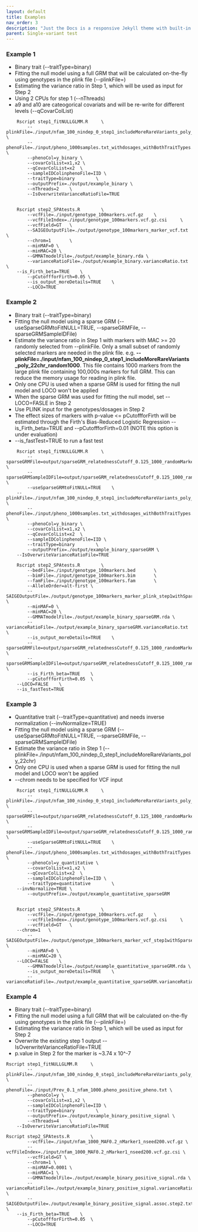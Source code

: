 ```yaml
---
layout: default
title: Examples
nav_order: 3
description: "Just the Docs is a responsive Jekyll theme with built-in search that is easily customizable and hosted on GitHub Pages."
parent: Single-variant test
---
```


### Example 1
* Binary trait (--traitType=binary)
* Fitting the null model using a full GRM that will be calculated on-the-fly using genotypes in the plink file (--plinkFile=)
* Estimating the variance ratio in Step 1, which will be used as input for Step 2
* Using 2 CPUs for step 1 (--nThreads)
* a9 and a10 are cateogorical covariats and will be re-write for different levels (--qCovarColList)

```
    Rscript step1_fitNULLGLMM.R     \
        --plinkFile=./input/nfam_100_nindep_0_step1_includeMoreRareVariants_poly_22chr  \
        --phenoFile=./input/pheno_1000samples.txt_withdosages_withBothTraitTypes.txt \
        --phenoCol=y_binary \
        --covarColList=x1,x2 \
        --qCovarColList=x2  \
        --sampleIDColinphenoFile=IID \
        --traitType=binary        \
        --outputPrefix=./output/example_binary \
        --nThreads=2    \
        --IsOverwriteVarianceRatioFile=TRUE


    Rscript step2_SPAtests.R        \
        --vcfFile=./input/genotype_100markers.vcf.gz    \
        --vcfFileIndex=./input/genotype_100markers.vcf.gz.csi     \
        --vcfField=GT   \
        --SAIGEOutputFile=./output/genotype_100markers_marker_vcf.txt \
        --chrom=1       \
        --minMAF=0 \
        --minMAC=20 \
        --GMMATmodelFile=./output/example_binary.rda \
        --varianceRatioFile=./output/example_binary.varianceRatio.txt	\
	--is_Firth_beta=TRUE    \
        --pCutoffforFirth=0.05 \
        --is_output_moreDetails=TRUE    \
        --LOCO=TRUE

```

### Example 2
* Binary trait (--traitType=binary)
* Fitting the null model using a sparse GRM  (--useSparseGRMtoFitNULL=TRUE, --sparseGRMFile, --sparseGRMSampleIDFile)
* Estimate the variance ratio in Step 1 with markers with MAC >= 20 randomly selected from --plinkFile. Only a small subset of randomly selected markers are needed in the plink file. e.g. **--plinkFile=./input/nfam_100_nindep_0_step1_includeMoreRareVariants_poly_22chr_random1000**. This file contains 1000 markers from the large plink file containing 100,000s markers for full GRM. This can reduce the memory usage for reading in plink file.
* Only one CPU is used when a sparse GRM is used for fitting the null model and LOCO won't be applied
* When the sparse GRM was used for fitting the null model, set --LOCO=FASLE in Step 2
* Use PLINK input for the genotypes/dosages in Step 2
* The effect sizes of markers with p-value <= pCutoffforFirth will be estimated through the Firth's Bias-Reduced Logistic Regression --is_Firth_beta=TRUE and --pCutoffforFirth=0.01 (NOTE this option is under evaluation) 
* --is_fastTest=TRUE to run a fast test

```
    Rscript step1_fitNULLGLMM.R     \
        --sparseGRMFile=output/sparseGRM_relatednessCutoff_0.125_1000_randomMarkersUsed.sparseGRM.mtx   \
        --sparseGRMSampleIDFile=output/sparseGRM_relatednessCutoff_0.125_1000_randomMarkersUsed.sparseGRM.mtx.sampleIDs.txt     \
        --useSparseGRMtoFitNULL=TRUE    \
	--plinkFile=./input/nfam_100_nindep_0_step1_includeMoreRareVariants_poly_22chr_random1000 \
        --phenoFile=./input/pheno_1000samples.txt_withdosages_withBothTraitTypes.txt \
        --phenoCol=y_binary \
        --covarColList=x1,x2 \
        --qCovarColList=x2  \
        --sampleIDColinphenoFile=IID \
        --traitType=binary        \
        --outputPrefix=./output/example_binary_sparseGRM \
	--IsOverwriteVarianceRatioFile=TRUE

    Rscript step2_SPAtests.R        \
        --bedFile=./input/genotype_100markers.bed       \
        --bimFile=./input/genotype_100markers.bim       \
        --famFile=./input/genotype_100markers.fam       \
        --AlleleOrder=alt-first \
        --SAIGEOutputFile=./output/genotype_100markers_marker_plink_step1withSparseGRM_Firth.txt \
        --minMAF=0 \
        --minMAC=20 \
        --GMMATmodelFile=./output/example_binary_sparseGRM.rda \
        --varianceRatioFile=./output/example_binary_sparseGRM.varianceRatio.txt   \
        --is_output_moreDetails=TRUE    \
        --sparseGRMFile=output/sparseGRM_relatednessCutoff_0.125_1000_randomMarkersUsed.sparseGRM.mtx   \
        --sparseGRMSampleIDFile=output/sparseGRM_relatednessCutoff_0.125_1000_randomMarkersUsed.sparseGRM.mtx.sampleIDs.txt	\
        --is_Firth_beta=TRUE	\
        --pCutoffforFirth=0.05	\
	--LOCO=FALSE	\
	--is_fastTest=TRUE 

```

### Example 3
* Quantitative trait (--traitType=quantitative) and needs inverse normalization (--invNormalize=TRUE)
* Fitting the null model using a sparse GRM  (--useSparseGRMtoFitNULL=TRUE, --sparseGRMFile, --sparseGRMSampleIDFile)
* Estimate the variance ratio in Step 1 (--plinkFile=./input/nfam_100_nindep_0_step1_includeMoreRareVariants_poly_22chr) 
* Only one CPU is used when a sparse GRM is used for fitting the null model and LOCO won't be applied
* --chrom needs to be specified for VCF input

```
    Rscript step1_fitNULLGLMM.R     \
        --plinkFile=./input/nfam_100_nindep_0_step1_includeMoreRareVariants_poly_22chr  \
        --sparseGRMFile=output/sparseGRM_relatednessCutoff_0.125_1000_randomMarkersUsed.sparseGRM.mtx   \
        --sparseGRMSampleIDFile=output/sparseGRM_relatednessCutoff_0.125_1000_randomMarkersUsed.sparseGRM.mtx.sampleIDs.txt     \
        --useSparseGRMtoFitNULL=TRUE    \
        --phenoFile=./input/pheno_1000samples.txt_withdosages_withBothTraitTypes.txt \
        --phenoCol=y_quantitative \
        --covarColList=x1,x2 \
        --qCovarColList=x2  \
        --sampleIDColinphenoFile=IID \
        --traitType=quantitative        \
	--invNormalize=TRUE	\
        --outputPrefix=./output/example_quantitative_sparseGRM


    Rscript step2_SPAtests.R        \
        --vcfFile=./input/genotype_100markers.vcf.gz    \
        --vcfFileIndex=./input/genotype_100markers.vcf.gz.csi     \
        --vcfField=GT   \
	--chrom=1	\
        --SAIGEOutputFile=./output/genotype_100markers_marker_vcf_step1withSparseGRM.txt \
        --minMAF=0 \
        --minMAC=20 \
	--LOCO=FALSE	\
        --GMMATmodelFile=./output/example_quantitative_sparseGRM.rda \
        --is_output_moreDetails=TRUE	\
        --varianceRatioFile=./output/example_quantitative_sparseGRM.varianceRatio.txt

```

### Example 4
* Binary trait (--traitType=binary)
* Fitting the null model using a full GRM that will be calculated on-the-fly using genotypes in the plink file (--plinkFile=)
* Estimating the variance ratio in Step 1, which will be used as input for Step 2
* Overwrite the existing step 1 output --IsOverwriteVarianceRatioFile=TRUE
* p.value in Step 2 for the marker is ~3.74 x 10^-7

```
Rscript step1_fitNULLGLMM.R     \
        --plinkFile=./input/nfam_100_nindep_0_step1_includeMoreRareVariants_poly_22chr	\
        --phenoFile=./input/Prev_0.1_nfam_1000.pheno_positive_pheno.txt \
        --phenoCol=y \
        --covarColList=x1,x2 \
        --sampleIDColinphenoFile=IID \
        --traitType=binary        \
        --outputPrefix=./output/example_binary_positive_signal \
        --nThreads=4	\
	--IsOverwriteVarianceRatioFile=TRUE

Rscript step2_SPAtests.R        \
        --vcfFile=./input/nfam_1000_MAF0.2_nMarker1_nseed200.vcf.gz \
        --vcfFileIndex=./input/nfam_1000_MAF0.2_nMarker1_nseed200.vcf.gz.csi \
        --vcfField=GT \
        --chrom=1 \
        --minMAF=0.0001 \
        --minMAC=1 \
        --GMMATmodelFile=./output/example_binary_positive_signal.rda \
        --varianceRatioFile=./output/example_binary_positive_signal.varianceRatio.txt \
        --SAIGEOutputFile=./output/example_binary_positive_signal.assoc.step2.txt \
	--is_Firth_beta=TRUE    \
        --pCutoffforFirth=0.05  \
        --LOCO=TRUE
```
